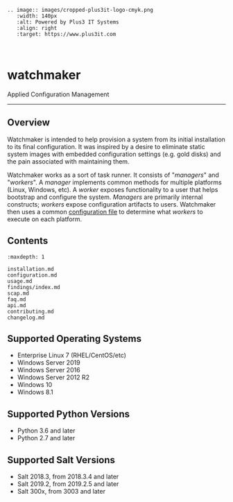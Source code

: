 ```{eval-rst}
.. image:: images/cropped-plus3it-logo-cmyk.png
   :width: 140px
   :alt: Powered by Plus3 IT Systems
   :align: right
   :target: https://www.plus3it.com
```
<br>

# watchmaker

Applied Configuration Management

--------------

## Overview

Watchmaker is intended to help provision a system from its initial installation
to its final configuration. It was inspired by a desire to eliminate static
system images with embedded configuration settings (e.g. gold disks) and the
pain associated with maintaining them.

Watchmaker works as a sort of task runner. It consists of "_managers_" and
"_workers_". A _manager_ implements common methods for multiple platforms
(Linux, Windows, etc). A _worker_ exposes functionality to a user that helps
bootstrap and configure the system. _Managers_ are primarily internal
constructs; _workers_ expose configuration artifacts to users. Watchmaker then
uses a common [configuration file](configuration) to determine what
_workers_ to execute on each platform.

## Contents

```{toctree}
:maxdepth: 1

installation.md
configuration.md
usage.md
findings/index.md
scap.md
faq.md
api.md
contributing.md
changelog.md
```

## Supported Operating Systems

*   Enterprise Linux 7 (RHEL/CentOS/etc)
*   Windows Server 2019
*   Windows Server 2016
*   Windows Server 2012 R2
*   Windows 10
*   Windows 8.1

## Supported Python Versions

*   Python 3.6 and later
*   Python 2.7 and later

## Supported Salt Versions

*   Salt 2018.3, from 2018.3.4 and later
*   Salt 2019.2, from 2019.2.5 and later
*   Salt 300x, from 3003 and later
